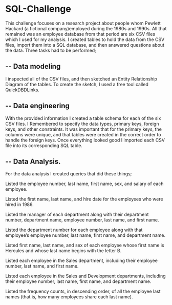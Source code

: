 # SQL-Challenge

This challenge focuses on a research project about people whom Pewlett Hackard (a fictional company)employed during the 1980s and 1990s. 
All that remained was an employee database from that period are six CSV files which I used for my analysis. I created tables to hold the data from the CSV files, 
import them into a SQL database, and then answered questions about the data. Three tasks had to be performed; 

## -- Data modeling 
I inspected all of the CSV files, and then sketched an Entity Relationship Diagram of the tables. 
To create the sketch, I used a free tool called QuickDBDLinks.

## -- Data engineering
With the provided information I created a table schema for each of the six CSV files. 
I Remembered to specify the data types, primary keys, foreign keys, and other constraints.
It was important that for the primary keys, the columns were unique, and that tables were created in the correct order to handle the foreign keys.
Once everything looked good I imported each CSV file into its corresponding SQL table.

## -- Data Analysis.
For the data analysis I created queries that did these things;

Listed the employee number, last name, first name, sex, and salary of each employee.

Listed the first name, last name, and hire date for the employees who were hired in 1986.

Listed the manager of each department along with their department number, department name, employee number, last name, and first name.

Listed the department number for each employee along with that employee’s employee number, last name, first name, and department name.

Listed first name, last name, and sex of each employee whose first name is Hercules and whose last name begins with the letter B. 

Listed each employee in the Sales department, including their employee number, last name, and first name.

Listed each employee in the Sales and Development departments, including their employee number, last name, first name, and department name.

Listed the frequency counts, in descending order, of all the employee last names (that is, how many employees share each last name).
